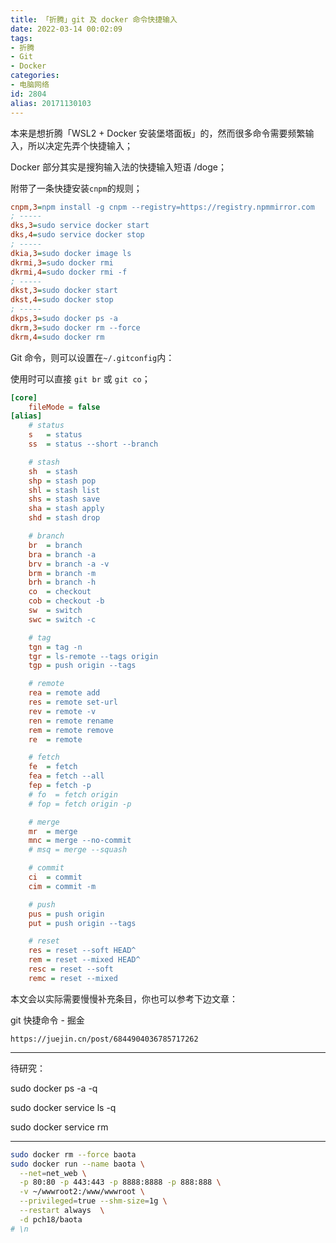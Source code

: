 ```yaml
---
title: 「折腾」git 及 docker 命令快捷输入
date: 2022-03-14 00:02:09
tags:
- 折腾
- Git
- Docker
categories:
- 电脑网络
id: 2804
alias: 20171130103
---
```


本来是想折腾「WSL2 + Docker 安装堡塔面板」的，然而很多命令需要频繁输入，所以决定先弄个快捷输入；

<!--more-->

Docker 部分其实是搜狗输入法的快捷输入短语 /doge；

附带了一条快捷安装`cnpm`的规则；

```ini
cnpm,3=npm install -g cnpm --registry=https://registry.npmmirror.com
; -----
dks,3=sudo service docker start
dks,4=sudo service docker stop
; -----
dkia,3=sudo docker image ls
dkrmi,3=sudo docker rmi
dkrmi,4=sudo docker rmi -f
; -----
dkst,3=sudo docker start
dkst,4=sudo docker stop
; -----
dkps,3=sudo docker ps -a
dkrm,3=sudo docker rm --force
dkrm,4=sudo docker rm
```

Git 命令，则可以设置在`~/.gitconfig`内：

使用时可以直接 `git br` 或 `git co`；

```ini
[core]
    fileMode = false
[alias]
    # status
    s   = status
    ss  = status --short --branch

    # stash
    sh  = stash
    shp = stash pop
    shl = stash list
    shs = stash save
    sha = stash apply
    shd = stash drop

    # branch
    br  = branch
    bra = branch -a
    brv = branch -a -v
    brm = branch -m
    brh = branch -h
    co  = checkout
    cob = checkout -b
    sw  = switch
    swc = switch -c

    # tag
    tgn = tag -n
    tgr = ls-remote --tags origin
    tgp = push origin --tags

    # remote
    rea = remote add
    res = remote set-url
    rev = remote -v
    ren = remote rename
    rem = remote remove
    re  = remote

    # fetch
    fe  = fetch
    fea = fetch --all
    fep = fetch -p
    # fo  = fetch origin
    # fop = fetch origin -p

    # merge
    mr  = merge
    mnc = merge --no-commit
    # msq = merge --squash

    # commit
    ci  = commit
    cim = commit -m

    # push
    pus = push origin
    put = push origin --tags

    # reset
    res = reset --soft HEAD^
    rem = reset --mixed HEAD^
    resc = reset --soft
    remc = reset --mixed

```

本文会以实际需要慢慢补充条目，你也可以参考下边文章：

git 快捷命令 - 掘金

`https://juejin.cn/post/6844904036785717262`

------------------

待研究：

sudo docker ps -a -q

sudo docker service ls -q

sudo docker service rm

----------------

```bash
sudo docker rm --force baota
sudo docker run --name baota \
  --net=net_web \
  -p 80:80 -p 443:443 -p 8888:8888 -p 888:888 \
  -v ~/wwwroot2:/www/wwwroot \
  --privileged=true --shm-size=1g \
  --restart always  \
  -d pch18/baota
# \n

```
